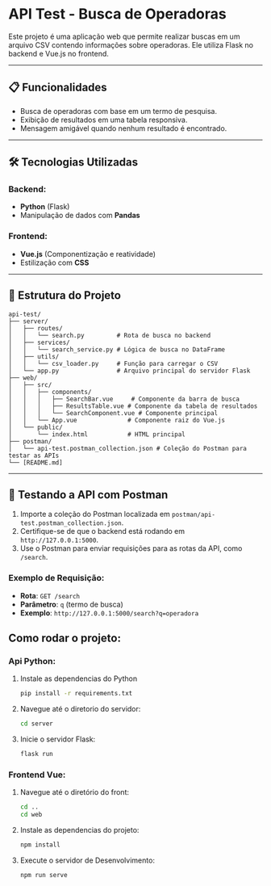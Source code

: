 # API Test - Busca de Operadoras

Este projeto é uma aplicação web que permite realizar buscas em um arquivo CSV contendo informações sobre operadoras. Ele utiliza Flask no backend e Vue.js no frontend.

---

## 📋 Funcionalidades

- Busca de operadoras com base em um termo de pesquisa.
- Exibição de resultados em uma tabela responsiva.
- Mensagem amigável quando nenhum resultado é encontrado.

---

## 🛠️ Tecnologias Utilizadas

### Backend:
- **Python** (Flask)
- Manipulação de dados com **Pandas**

### Frontend:
- **Vue.js** (Componentização e reatividade)
- Estilização com **CSS**

---

## 📂 Estrutura do Projeto

```plaintext
api-test/
├── server/
│   ├── routes/
│   │   └── search.py         # Rota de busca no backend
│   ├── services/
│   │   └── search_service.py # Lógica de busca no DataFrame
│   ├── utils/
│   │   └── csv_loader.py     # Função para carregar o CSV
│   └── app.py                # Arquivo principal do servidor Flask
├── web/
│   ├── src/
│   │   ├── components/
│   │   │   ├── SearchBar.vue     # Componente da barra de busca
│   │   │   ├── ResultsTable.vue # Componente da tabela de resultados
│   │   │   └── SearchComponent.vue # Componente principal
│   │   └── App.vue              # Componente raiz do Vue.js
│   └── public/
│       └── index.html           # HTML principal
├── postman/
│   └── api-test.postman_collection.json # Coleção do Postman para testar as APIs
└── [README.md]                  
````

---

## 🧪 Testando a API com Postman

1. Importe a coleção do Postman localizada em `postman/api-test.postman_collection.json`.
2. Certifique-se de que o backend está rodando em `http://127.0.0.1:5000`.
3. Use o Postman para enviar requisições para as rotas da API, como `/search`.

### Exemplo de Requisição:
- **Rota**: `GET /search`
- **Parâmetro**: `q` (termo de busca)
- **Exemplo**: `http://127.0.0.1:5000/search?q=operadora`

## Como rodar o projeto:

### Api Python:

1. Instale as dependencias do Python
    ``` bash
    pip install -r requirements.txt

2. Navegue até o diretorio do servidor:
    ``` bash
    cd server

3. Inicie o servidor Flask:
    ```bash
    flask run


### Frontend Vue:

1. Navegue até o diretório do front:
    ``` bash
    cd ..
    cd web

2. Instale as dependencias do projeto:
    ``` bash
    npm install

3. Execute o servidor de Desenvolvimento:
    ``` bash
    npm run serve
